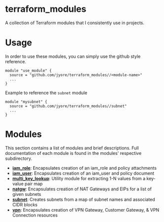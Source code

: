 # terraform_modules

A collection of Terraform modules that I consistently use in projects.


# Usage

In order to use these modules, you can simply use the github style reference.

    module "use_module" {
      source = "github.com/jyore/terraform_modules//<module-name>"
      ...
    }


Example to reference the `subnet` module

    module "mysubnet" {
      source = "github.com/jyore/terraform_modules//subnet"
      ...
    }


# Modules

This section contains a list of modules and brief descriptions. Full documentation of each module
is found in the modules' respective subdirectory. 


* **[iam_role](https://github.com/jyore/terraform_modules/tree/master/iam_role)**: Encapsulates 
creation of an iam_role and policy attachments
* **[iam_user](https://github.com/jyore/terraform_modules/tree/master/iam_user)**: Encapsulates
creation of an iam_user and policy document
* **[multi_key_lookup](https://github.com/jyore/terraform_modules/tree/master/multi_key_lookup)**:
Utility module for extracting 1-N values from a key-value pair map
* **[natgw](https://github.com/jyore/terraform_modules/tree/master/natgw)**: Encapsulates creation
of NAT Gateways and EIPs for a list of given subnets
* **[subnet](https://github.com/jyore/terraform_modules/tree/master/subnet)**: Creates subnets
from a map of subnet names and associated CIDR blocks
* **[vpn](https://github.com/jyore/terraform_modules/tree/master/vpn)**: Encapsulates creation of
VPN Gateway, Customer Gateway, & VPN Connection resources
